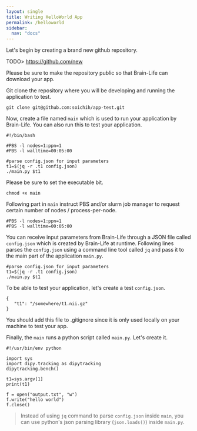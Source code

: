 ```yaml
---
layout: single
title: Writing HelloWorld App
permalink: /helloworld
sidebar:
  nav: "docs"
---
```


Let's begin by creating a brand new github repository. 

TODO> https://github.com/new

Please be sure to make the repository public so that Brain-Life can download your app.

Git clone the repository where you will be developing and running the application to test.

```
git clone git@github.com:soichih/app-test.git
```

Now, create a file named `main` which is used to run your application by Brain-Life. You can also run this to test your application.

```
#!/bin/bash

#PBS -l nodes=1:ppn=1
#PBS -l walltime=00:05:00

#parse config.json for input parameters
t1=$(jq -r .t1 config.json)
./main.py $t1

```

Please be sure to set the executable bit.

```
chmod +x main
```

Following part in `main` instruct PBS and/or slurm job manager to request certain number of nodes / process-per-node. 

```
#PBS -l nodes=1:ppn=1
#PBS -l walltime=00:05:00
```

You can receive input parameters from Brain-Life through a JSON file called `config.json` which is created by Brain-Life at runtime. Following lines parses the `config.json` using a command line tool called `jq` and pass it to the main part of the application `main.py`.

```
#parse config.json for input parameters
t1=$(jq -r .t1 config.json)
./main.py $t1
```

To be able to test your application, let's create a test `config.json`.

```
{
   "t1": "/somewhere/t1.nii.gz"
}
```

You should add this file to .gitignore since it is only used locally on your machine to test your app.

Finally, the `main` runs a python script called `main.py`. Let's create it.

```
#!/usr/bin/env python

import sys
import dipy.tracking as dipytracking
dipytracking.bench()

t1=sys.argv[1]
print(t1)

f = open("output.txt", "w")
f.write("hello world")
f.close()
```

> Instead of using `jq` command to parse `config.json` inside `main`, you can use python's json parsing library (`json.loads()`) inside `main.py`.



